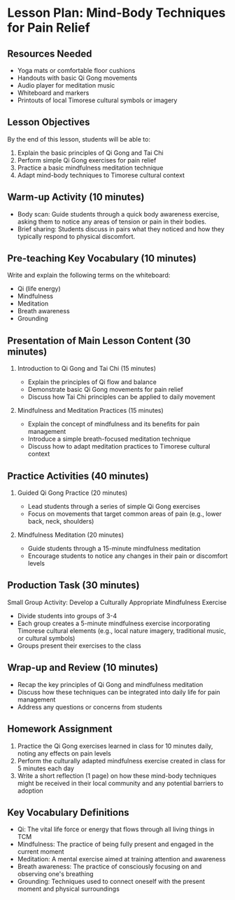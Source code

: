 # Lesson Plan: Mind-Body Techniques for Pain Relief

## Resources Needed
- Yoga mats or comfortable floor cushions
- Handouts with basic Qi Gong movements
- Audio player for meditation music
- Whiteboard and markers
- Printouts of local Timorese cultural symbols or imagery

## Lesson Objectives
By the end of this lesson, students will be able to:
1. Explain the basic principles of Qi Gong and Tai Chi
2. Perform simple Qi Gong exercises for pain relief
3. Practice a basic mindfulness meditation technique
4. Adapt mind-body techniques to Timorese cultural context

## Warm-up Activity (10 minutes)
- Body scan: Guide students through a quick body awareness exercise, asking them to notice any areas of tension or pain in their bodies.
- Brief sharing: Students discuss in pairs what they noticed and how they typically respond to physical discomfort.

## Pre-teaching Key Vocabulary (10 minutes)
Write and explain the following terms on the whiteboard:
- Qi (life energy)
- Mindfulness
- Meditation
- Breath awareness
- Grounding

## Presentation of Main Lesson Content (30 minutes)
1. Introduction to Qi Gong and Tai Chi (15 minutes)
   - Explain the principles of Qi flow and balance
   - Demonstrate basic Qi Gong movements for pain relief
   - Discuss how Tai Chi principles can be applied to daily movement

2. Mindfulness and Meditation Practices (15 minutes)
   - Explain the concept of mindfulness and its benefits for pain management
   - Introduce a simple breath-focused meditation technique
   - Discuss how to adapt meditation practices to Timorese cultural context

## Practice Activities (40 minutes)
1. Guided Qi Gong Practice (20 minutes)
   - Lead students through a series of simple Qi Gong exercises
   - Focus on movements that target common areas of pain (e.g., lower back, neck, shoulders)

2. Mindfulness Meditation (20 minutes)
   - Guide students through a 15-minute mindfulness meditation
   - Encourage students to notice any changes in their pain or discomfort levels

## Production Task (30 minutes)
Small Group Activity: Develop a Culturally Appropriate Mindfulness Exercise
- Divide students into groups of 3-4
- Each group creates a 5-minute mindfulness exercise incorporating Timorese cultural elements (e.g., local nature imagery, traditional music, or cultural symbols)
- Groups present their exercises to the class

## Wrap-up and Review (10 minutes)
- Recap the key principles of Qi Gong and mindfulness meditation
- Discuss how these techniques can be integrated into daily life for pain management
- Address any questions or concerns from students

## Homework Assignment
1. Practice the Qi Gong exercises learned in class for 10 minutes daily, noting any effects on pain levels
2. Perform the culturally adapted mindfulness exercise created in class for 5 minutes each day
3. Write a short reflection (1 page) on how these mind-body techniques might be received in their local community and any potential barriers to adoption

## Key Vocabulary Definitions
- Qi: The vital life force or energy that flows through all living things in TCM
- Mindfulness: The practice of being fully present and engaged in the current moment
- Meditation: A mental exercise aimed at training attention and awareness
- Breath awareness: The practice of consciously focusing on and observing one's breathing
- Grounding: Techniques used to connect oneself with the present moment and physical surroundings